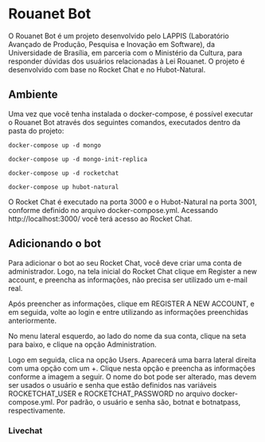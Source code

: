 # Rouanet Bot

O Rouanet Bot é um projeto desenvolvido pelo LAPPIS (Laboratório Avançado de Produção, Pesquisa e Inovação em Software), da Universidade
de Brasília, em parceria com o Ministério da Cultura, para responder dúvidas dos usuários relacionadas à Lei Rouanet.
O projeto é desenvolvido com base no Rocket Chat e no Hubot-Natural.

## Ambiente

Uma vez que você tenha instalada o docker-compose, é possível executar o Rouanet Bot através dos seguintes comandos,
executados dentro da pasta do projeto:

    docker-compose up -d mongo
    
    docker-compose up -d mongo-init-replica
    
    docker-compose up -d rocketchat
    
    docker-compose up hubot-natural
    
O Rocket Chat é executado na porta 3000 e o Hubot-Natural na porta 3001, conforme definido no arquivo docker-compose.yml. 
Acessando http://localhost:3000/ você terá acesso ao Rocket Chat.

## Adicionando o bot

Para adicionar o bot ao seu Rocket Chat, você deve criar uma conta de administrador. Logo, na tela inicial do Rocket Chat clique em 
Register a new account, e preencha as informações, não precisa ser utilizado um e-mail real.

Após preencher as informações, clique em REGISTER A NEW ACCOUNT, e em seguida, volte ao login e entre utilizando as 
informações preenchidas anteriormente.

No menu lateral esquerdo, ao lado do nome da sua conta, clique na seta para baixo, e clique na opção Administration.

Logo em seguida, clica na opção Users. Aparecerá uma barra lateral direita com uma opção com um +. Clique nesta opção e preencha as informações 
conforme a imagem a seguir. O nome do bot pode ser alterado, mas devem ser usados o usuário e senha que estão definidos nas variáveis
ROCKETCHAT_USER e ROCKETCHAT_PASSWORD no arquivo docker-compose.yml. Por padrão, o usuário e senha são, botnat e botnatpass, respectivamente.


### Livechat